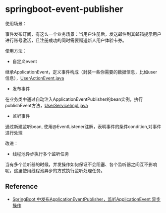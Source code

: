 # springboot-event-publisher

使用场景：

事件发布订阅，有这么一个业务场景：当用户注册后，发送邮件到其邮箱提示用户进行账号激活，且注册成功的同时需要赠送新人用户体验卡券。


使用方法：
- 自定义event

继承ApplicationEvent，定义事件构成（封装一些你需要的数据信息，比如user信息），[UserActionEvent.java](src/main/java/org/spring/boot/core/applicationeventpublisher/event/UserActionEvent.java)

- 发布事件

在业务类中通过自动注入ApplicationEventPublisher的bean实例，执行publishEvent方法，[UserServiceImpl.java](src/main/java/org/spring/boot/core/applicationeventpublisher/service/impl/UserServiceImpl.java)

- 监听事件

通过新建监听bean, 使用@EventListener注解，表明事件的条件condition,对事件进行处理

改进：

-  线程池异步执行多个监听任务

当有多个监听器的时候，并发操作如何保证不会阻塞、各个监听器之间互不影响呢，这里使用线程池异步的方式执行监听处理任务。


## Reference

- [SpringBoot 中发布ApplicationEventPublisher，监听ApplicationEvent 异步操作](https://blog.csdn.net/weixin_43770545/article/details/105971971)

